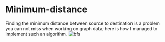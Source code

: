 # Minimum-distance
Finding the minimum distance between source to destination is a problem you can not miss when working on graph data; here is how I managed to implement such an algorithm.
![bfs](https://user-images.githubusercontent.com/36619897/92991252-4e843300-f4eb-11ea-9c03-e86e506497a5.jpg)

